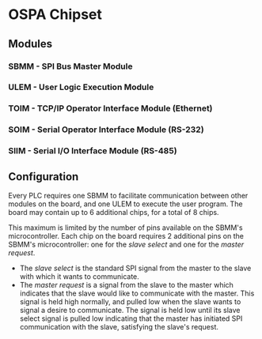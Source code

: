 # OSPA Chipset

## Modules

### SBMM - SPI Bus Master Module

### ULEM - User Logic Execution Module

### TOIM - TCP/IP Operator Interface Module (Ethernet)

### SOIM - Serial Operator Interface Module (RS-232)

### SIIM - Serial I/O Interface Module (RS-485)

## Configuration

Every PLC requires one SBMM to facilitate communication between other modules on the board, and one ULEM to execute the user program.  The board may contain up to 6 additional chips, for a total of 8 chips.  

This maximum is limited by the number of pins available on the SBMM's microcontroller.  Each chip on the board requires 2 additional pins on the SBMM's microcontroller: one for the *slave select* and one for the *master request*.  

* The *slave select* is the standard SPI signal from the master to the slave with which it wants to communicate.  
* The *master request* is a signal from the slave to the master which indicates that the slave would like to communicate with the master.  This signal is held high normally, and pulled low when the slave wants to signal a desire to communicate.  The signal is held low until its slave select signal is pulled low indicating that the master has initiated SPI communication with the slave, satisfying the slave's request.
